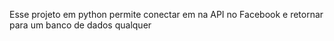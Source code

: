 Esse projeto em python permite conectar em na API no Facebook e retornar para um banco de dados qualquer